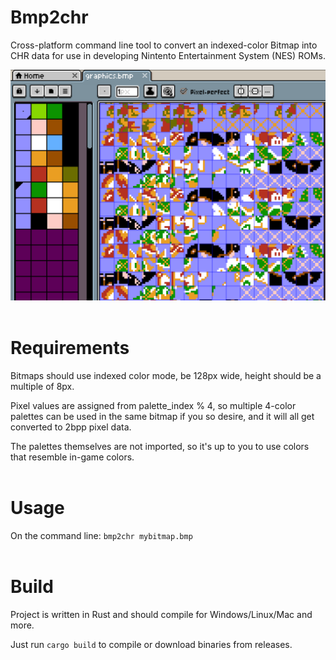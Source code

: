 # Bmp2chr

Cross-platform command line tool to convert an indexed-color Bitmap into CHR data for use in developing Nintento Entertainment System (NES) ROMs.


![](screenshot.png)
<br><br>

# Requirements

Bitmaps should use indexed color mode, be 128px wide, height should be a multiple of 8px.

Pixel values are assigned from palette_index % 4, so multiple 4-color palettes can be used in the same bitmap if you so desire, and it will all get converted to 2bpp pixel data.

The palettes themselves are not imported, so it's up to you to use colors that resemble in-game colors.
<br><br>

# Usage

On the command line:
```bmp2chr mybitmap.bmp```
<br><br>

# Build

Project is written in Rust and should compile for Windows/Linux/Mac and more.

Just run ```cargo build``` to compile or download binaries from releases.